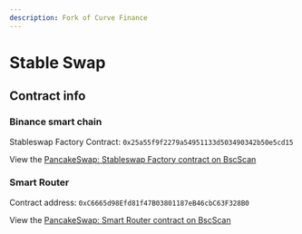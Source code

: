 ```yaml
---
description: Fork of Curve Finance
---
```


# Stable Swap

## Contract info

### Binance smart chain
Stableswap Factory Contract: `0x25a55f9f2279a54951133d503490342b50e5cd15`

View the [PancakeSwap: Stableswap Factory contract on BscScan](https://bscscan.com/address/0x25a55f9f2279a54951133d503490342b50e5cd15)

### Smart Router

Contract address: `0xC6665d98Efd81f47B03801187eB46cbC63F328B0`

View the [PancakeSwap: Smart Router contract on BscScan](https://bscscan.com/address/0xc6665d98efd81f47b03801187eb46cbc63f328b0)
